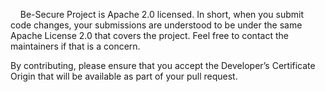 &nbsp;
&nbsp;
Be-Secure Project is Apache 2.0 licensed. In short, when you submit code changes, your submissions are understood to be under the same Apache License 2.0 that covers the project. Feel free to contact the maintainers if that is a concern.

By contributing, please ensure that you accept the Developer’s Certificate Origin that will be available as part of your pull request.